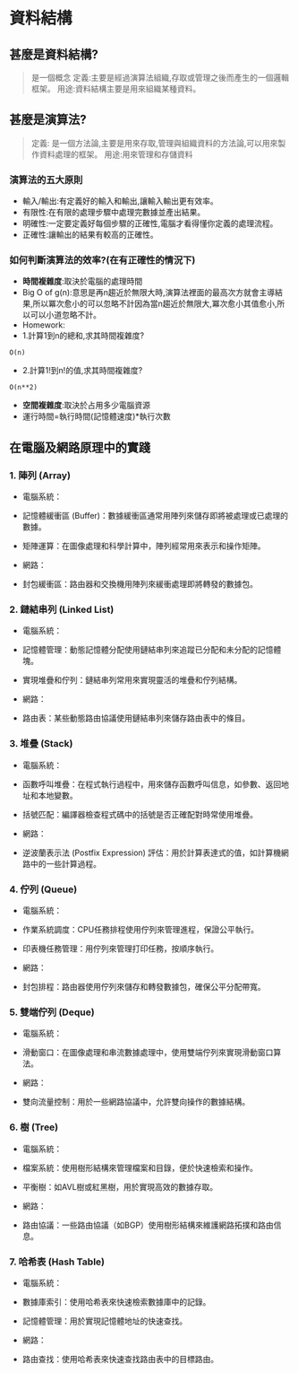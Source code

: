# 資料結構
## 甚麼是資料結構?
> 是一個概念
> 定義:主要是經過演算法組織,存取或管理之後而產生的一個邏輯框架。
  用途:資料結構主要是用來組織某種資料。
## 甚麼是演算法?
> 定義: 是一個方法論,主要是用來存取,管理與組織資料的方法論,可以用來製作資料處理的框架。
  用途:用來管理和存儲資料
### 演算法的五大原則
  - 輸入/輸出:有定義好的輸入和輸出,讓輸入輸出更有效率。
  - 有限性:在有限的處理步驟中處理完數據並產出結果。
  - 明確性:一定要定義好每個步驟的正確性,電腦才看得懂你定義的處理流程。
  - 正確性:讓輸出的結果有較高的正確性。

### 如何判斷演算法的效率?(在有正確性的情況下)
  - **時間複雜度**:取決於電腦的處理時間
  - Big O of g(n):意思是再n趨近於無限大時,演算法裡面的最高次方就會主導結果,所以冪次愈小的可以忽略不計因為當n趨近於無限大,冪次愈小其值愈小,所以可以小道忽略不計。
  - Homework:
  - 1.計算1到n的總和,求其時間複雜度?
  ```
  O(n)
  ```
  - 2.計算1!到n!的值,求其時間複雜度?
  ```
  O(n**2)
  ```
  - **空間複雜度**:取決於占用多少電腦資源
  - 運行時間=執行時間(記憶體速度)*執行次數
## 在電腦及網路原理中的實踐
###  1. 陣列 (Array)
- 電腦系統：

- 記憶體緩衝區 (Buffer)：數據緩衝區通常用陣列來儲存即將被處理或已處理的數據。

- 矩陣運算：在圖像處理和科學計算中，陣列經常用來表示和操作矩陣。

- 網路：

- 封包緩衝區：路由器和交換機用陣列來緩衝處理即將轉發的數據包。

###  2. 鏈結串列 (Linked List)
- 電腦系統：

- 記憶體管理：動態記憶體分配使用鏈結串列來追蹤已分配和未分配的記憶體塊。

- 實現堆疊和佇列：鏈結串列常用來實現靈活的堆疊和佇列結構。

- 網路：

- 路由表：某些動態路由協議使用鏈結串列來儲存路由表中的條目。

### 3. 堆疊 (Stack)
- 電腦系統：

- 函數呼叫堆疊：在程式執行過程中，用來儲存函數呼叫信息，如參數、返回地址和本地變數。

- 括號匹配：編譯器檢查程式碼中的括號是否正確配對時常使用堆疊。

- 網路：

- 逆波蘭表示法 (Postfix Expression) 評估：用於計算表達式的值，如計算機網路中的一些計算過程。

### 4. 佇列 (Queue)
- 電腦系統：

- 作業系統調度：CPU任務排程使用佇列來管理進程，保證公平執行。

- 印表機任務管理：用佇列來管理打印任務，按順序執行。

- 網路：

- 封包排程：路由器使用佇列來儲存和轉發數據包，確保公平分配帶寬。

### 5. 雙端佇列 (Deque)
- 電腦系統：
- 滑動窗口：在圖像處理和串流數據處理中，使用雙端佇列來實現滑動窗口算法。

- 網路：

- 雙向流量控制：用於一些網路協議中，允許雙向操作的數據結構。

### 6. 樹 (Tree)
- 電腦系統：

- 檔案系統：使用樹形結構來管理檔案和目錄，便於快速檢索和操作。

- 平衡樹：如AVL樹或紅黑樹，用於實現高效的數據存取。

- 網路：

- 路由協議：一些路由協議（如BGP）使用樹形結構來維護網路拓撲和路由信息。

### 7. 哈希表 (Hash Table)
- 電腦系統：

- 數據庫索引：使用哈希表來快速檢索數據庫中的記錄。

- 記憶體管理：用於實現記憶體地址的快速查找。

- 網路：

- 路由查找：使用哈希表來快速查找路由表中的目標路由。
